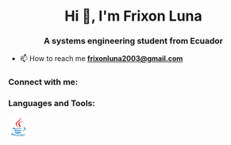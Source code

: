 <h1 align="center">Hi 👋, I'm Frixon Luna</h1>
<h3 align="center">A systems engineering student from Ecuador</h3>

- 📫 How to reach me **frixonluna2003@gmail.com**

<h3 align="left">Connect with me:</h3>
<p align="left">
</p>

<h3 align="left">Languages and Tools:</h3>
<p align="left"> <a href="https://www.java.com" target="_blank" rel="noreferrer"> <img src="https://raw.githubusercontent.com/devicons/devicon/master/icons/java/java-original.svg" alt="java" width="40" height="40"/> </a> </p>
